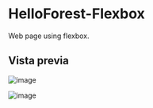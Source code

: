 # HelloForest-Flexbox
Web page using flexbox.

## Vista previa

![image](https://github.com/NathalieRZ/HelloForest-Flexbox/assets/45669056/1be28adb-6f31-4fbd-b9a0-1307d54a622b)


![image](https://github.com/NathalieRZ/HelloForest-Flexbox/assets/45669056/7846a1b0-4f58-4063-813d-950e68cdb14b)


